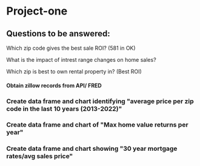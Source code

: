# Project-one

## Questions to be answered: 

Which zip code gives the best sale ROI? (581 in OK) 

What is the impact of intrest range changes on home sales?

Which zip is best to own rental property in? (Best ROI)

#### Obtain zillow records from API/ FRED 

### Create data frame and chart identifying "average price per zip code in the last 10 years (2013-2022)"

### Create data frame and chart of "Max home value returns per year"

### Create data frame and chart showing "30 year mortgage rates/avg sales price"

